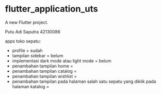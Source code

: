# flutter_application_uts

A new Flutter project.

Putu Adi Saputra
42130086

apps toko sepatu:
- profile = sudah
- tampilan sidebar = belum
- implementasi dark mode atau light mode = belum
- penambahan tampilan home = 
- penambahan tampilan catalog = 
- penambahan tampilan wishlist = 
- penambahan tampilan pada halaman salah satu sepatu yang diklik pada halaman katalog = 
